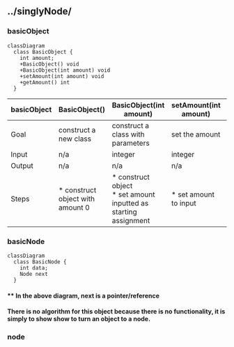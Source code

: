 ## ../singlyNode/

### basicObject

````mermaid
classDiagram
  class BasicObject {
    int amount;
    +BasicObject() void
    +BasicObject(int amount) void
    +setAmount(int amount) void
    +getAmount() int
  }
````

basicObject | BasicObject() | BasicObject(int amount) | setAmount(int amount) | getAmount()
-|-|-|-|-
Goal | construct a new class | construct a class with parameters | set the amount | get the amount
Input | n/a | integer | integer | n/a
Output | n/a | n/a | n/a | integer
Steps | * construct object with amount 0 | * construct object <br> * set amount inputted as starting assignment | * set amount to input | * get amount from object <br> * return value to the user

### basicNode

````mermaid
classDiagram
  class BasicNode {
    int data;
    Node next
  }
````
#### ** In the above diagram, next is a pointer/reference
#### There is no algorithm for this object because there is no functionality, it is simply to show show to turn an object to a node.

### node
